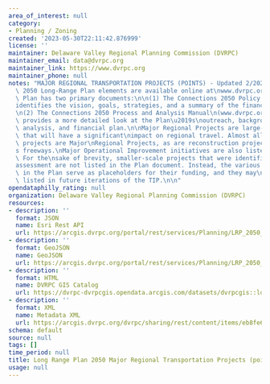 ```yaml
---
area_of_interest: null
category:
- Planning / Zoning
created: '2023-05-30T22:11:42.876999'
license: ''
maintainer: Delaware Valley Regional Planning Commission (DVRPC)
maintainer_email: data@dvrpc.org
maintainer_link: https://www.dvrpc.org
maintainer_phone: null
notes: "MAJOR REGIONAL TRANSPORTATION PROJECTS (POINTS) - Updated 2/2022\n\nAll Connections\
  \ 2050 Long-Range Plan elements are available online at\nwww.dvrpc.org/plan. The\
  \ Plan has two primary documents:\n\n(1) The Connections 2050 Policy Manual (www.dvrpc.org/Products/21027)\n\
  identifies the vision, goals, strategies, and a summary of the financial plan.\n\
  \n(2) The Connections 2050 Process and Analysis Manual\n(www.dvrpc.org/Products/21028)\
  \ provides a more detailed look at the Plan\u2019s\noutreach, background information,\
  \ analysis, and financial plan.\n\nMajor Regional Projects are large-scale projects\
  \ that will have a significant\nimpact on regional travel. Almost all system expansion\
  \ projects are Major\nRegional Projects, as are reconstruction projects on the region\u2019\
  s freeways.\nMajor Operational Improvement initiatives are also listed in the Plan.\
  \ For the\nsake of brevity, smaller-scale projects that were identified in the needs\n\
  assessment are not listed in the Plan document. Instead, the various funding\ncategories\
  \ in the Plan serve as placeholders for their funding, and they may\nbe explicitly\
  \ listed in future iterations of the TIP.\n\n"
opendataphilly_rating: null
organization: Delaware Valley Regional Planning Commission (DVRPC)
resources:
- description: ''
  format: JSON
  name: Esri Rest API
  url: https://arcgis.dvrpc.org/portal/rest/services/Planning/LRP_2050_MajorRegProj_Points/FeatureServer/0
- description: ''
  format: GeoJSON
  name: GeoJSON
  url: https://arcgis.dvrpc.org/portal/rest/services/Planning/LRP_2050_MajorRegProj_Points/FeatureServer/0/query?where=1=1&outsr=4326&outfields=*&f=geojson
- description: ''
  format: HTML
  name: DVRPC GIS Catalog
  url: https://dvrpc-dvrpcgis.opendata.arcgis.com/datasets/dvrpcgis::long-range-plan-2050-major-regional-transportation-projects-points
- description: ''
  format: XML
  name: Metadata XML
  url: https://arcgis.dvrpc.org/dvrpc/sharing/rest/content/items/eb8fe639157f43ea81423819e4ba9a31/info/metadata/metadata.xml?format=default
schema: default
source: null
tags: []
time_period: null
title: Long Range Plan 2050 Major Regional Transportation Projects (points)
usage: null
---
```

